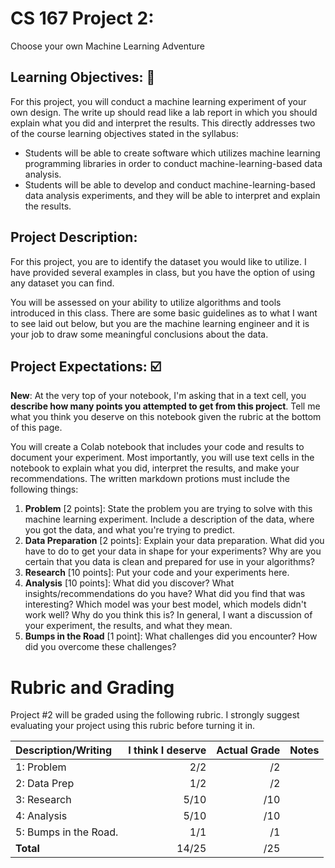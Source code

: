 # CS 167 Project 2: 
Choose your own Machine Learning Adventure

## Learning Objectives: 📝
For this project, you will conduct a machine learning experiment of your own design. The write up should read like a lab report in which you should explain what you did and interpret the results. This directly addresses two of the course learning objectives stated in the syllabus:
- Students will be able to create software which utilizes machine learning programming libraries in order to conduct machine-learning-based data analysis.
- Students will be able to develop and conduct machine-learning-based data analysis experiments, and they will be able to interpret and explain the results.

## Project Description: 
For this project, you are to identify the dataset you would like to utilize. I have provided several examples in class, but you have the option of using any dataset you can find.

You will be assessed on your ability to utilize algorithms and tools introduced in this class. There are some basic guidelines as to what I want to see laid out below, but you are the machine learning engineer and it is your job to draw some meaningful conclusions about the data.

## Project Expectations: ☑️
**New**: At the very top of your notebook, I'm asking that in a text cell, you **describe how many points you attempted to get from this project**. Tell me what you think you deserve on this notebook given the rubric at the bottom of this page. 

You will create a Colab notebook that includes your code and results to document your experiment. Most importantly, you will use text cells in the notebook to explain what you did, interpret the results, and make your recommendations. The written markdown protions must include the following things:
1. **Problem** [2 points]: State the problem you are trying to solve with this machine learning experiment. Include a description of the data, where you got the data, and what you're trying to predict.
2.  **Data Preparation** [2 points]: Explain your data preparation. What did you have to do to get your data in shape for your experiments? Why are you certain that you data is clean and prepared for use in your algorithms? 
3.  **Research** [10 points]: Put your code and your experiments here.
4.  **Analysis** [10 points]: What did you discover? What insights/recommendations do you have? What did you find that was interesting? Which model was your best model, which models didn't work well? Why do you think this is? In general, I want a discussion of your experiment, the results, and what they mean.
5.  **Bumps in the Road** [1 point]: What challenges did you encounter? How did you overcome these challenges?

# Rubric and Grading
Project #2 will be graded using the following rubric. I strongly suggest evaluating your project using this rubric before turning it in.

| **Description/Writing**  |**I think I deserve** |**Actual Grade**|**Notes** |
| :------------------------------- | -------: | ----: |:---- |
| 1: Problem                       |        2/2|       /2|    |
| 2: Data Prep                     |        1/2|       /2|    | 
| 3: Research                      |       5/10|      /10|    |
| 4: Analysis                      |       5/10|      /10|    | 
| 5: Bumps in the Road.            |        1/1|       /1|    |
| <b>Total                         |       14/25|      /25|    </b>|
